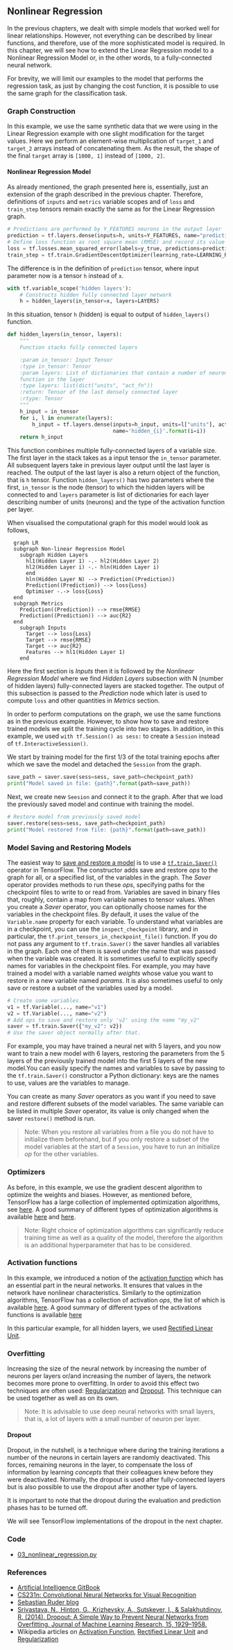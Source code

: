 ## Nonlinear Regression
In the previous chapters, we dealt with simple models that worked well for linear relationships. However, not everything can be described by linear functions, and therefore, use of the more sophisticated model is required. In this chapter, we will see how to extend the Linear Regression model to a Nonlinear Regression Model or, in the other words, to a fully-connected neural network.

For brevity, we will limit our examples to the model that performs the regression task, as just by changing the cost function, it is possible to use the same graph for the classification task.

### Graph Construction
In this example, we use the same synthetic data that we were using in the Linear Regression example with one slight modification for the target values. Here we perform an element-wise multiplication of `target_1` and `target_2` arrays instead of concatenating them. As the result, the shape of the final `target` array is `[1000, 1]` instead of `[1000, 2]`.

#### Nonlinear Regression Model
As already mentioned, the graph presented here is, essentially, just an extension of the graph described in the previous chapter. Therefore, definitions of `inputs` and `metrics` variable scopes and of `loss` and `train_step` tensors remain exactly the same as for the Linear Regression graph.
```python
# Predictions are performed by Y_FEATURES neurons in the output layer
prediction = tf.layers.dense(inputs=h, units=Y_FEATURES, name="prediction")
# Define loss function as root square mean (RMSE) and record its value
loss = tf.losses.mean_squared_error(labels=y_true, predictions=prediction)
train_step = tf.train.GradientDescentOptimizer(learning_rate=LEARNING_RATE).minimize(loss=loss)
```
The difference is in the definition of `prediction` tensor, where input parameter now is a tensor `h` instead of `x`.
```python
with tf.variable_scope('hidden layers'):
    # Constructs hidden fully connected layer network
    h = hidden_layers(in_tensor=x, layers=LAYERS)
```
In this situation, tensor `h` (hidden) is equal to output of `hidden_layers()` function.
```python
def hidden_layers(in_tensor, layers):
    """
    Function stacks fully connected layers

    :param in_tensor: Input Tensor
    :type in_tensor: Tensor
    :param layers: List of dictionaries that contain a number of neurons for the particular layer ad the activation
    function in the layer
    :type layers: list(dict("units", "act_fn"))
    :return: Tensor of the last densely connected layer
    :rtype: Tensor
    """
    h_input = in_tensor
    for i, l in enumerate(layers):
        h_input = tf.layers.dense(inputs=h_input, units=l["units"], activation=l["act_fn"],
                                  name='hidden_{i}'.format(i=i))
    return h_input
```
This function combines multiple fully-connected layers of a variable size. The first layer in the stack takes as a input tensor the `in_tensor` parameter. All subsequent layers take in previous layer output until the last layer is reached. The output of the last layer is also a return object of the function, that is `h` tensor. Function `hidden_layers()` has two parameters where the first, `in_tensor` is the node (tensor) to which the hidden layers will be connected to and `layers` parameter is list of dictionaries for each layer describing number of units (neurons) and the type of the activation function per layer.

When visualised the computational graph for this model would look as follows,
```mermaid
  graph LR
  subgraph Non-linear Regression Model
    subgraph Hidden Layers
      hl1(Hidden Layer 1) -.- hl2(Hidden Layer 2)
      hl2(Hidden Layer i) -.- hln(Hidden Layer i)
      end
      hln(Hidden Layer N) --> Prediction((Prediction))
      Prediction((Prediction)) --> loss{Loss}
      Optimiser -.-> loss{Loss}
  end
  subgraph Metrics
    Prediction((Prediction)) --> rmse{RMSE}
    Prediction((Prediction)) --> auc{R2}
  end
    subgraph Inputs
      Target --> loss{Loss}
      Target --> rmse{RMSE}
      Target --> auc{R2}
      Features --> hl1(Hidden Layer 1)
    end
```
Here the first section is *Inputs* then it is followed by the *Nonlinear Regression Model* where we find *Hidden Layers* subsection with N (number of hidden layers) fully-connected layers are stacked together. The output of this subsection is passed to the *Prediction* node which later is used to compute `loss` and other quantities in *Metrics* section.

In order to perform computations on the graph, we use the same functions as in the previous example. However, to show how to save and restore trained models we split the training cycle into two stages. In addition, in this example, we used `with tf.Session() as sess:` to create a `Session` instead of `tf.InteractiveSession()`.

We start by training model for the first 1/3 of the total training epochs after which we save the model and detached the `Session` from the graph.
```python
save_path = saver.save(sess=sess, save_path=checkpoint_path)
print("Model saved in file: {path}".format(path=save_path))
```
Next, we create new `Seesion` and connect it to the graph. After that we load the previously saved model and continue with training the model.
```python
# Restore model from previously saved model
saver.restore(sess=sess, save_path=checkpoint_path)
print("Model restored from file: {path}".format(path=save_path))
```

### Model Saving and Restoring  Models
The easiest way to [save and restore a model](https://www.tensorflow.org/versions/master/programmers_guide/saved_model) is to use a [`tf.train.Saver()`](https://www.tensorflow.org/api_docs/python/tf/train/Saver) operator in TensorFlow. The constructor adds save and restore *ops* to the graph for all, or a specified list, of the variables in the graph. The *Saver* operator provides methods to run these *ops*, specifying paths for the checkpoint files to write to or read from. Variables are saved in binary files that, roughly, contain a map from variable names to tensor values. When you create a *Saver* operator, you can optionally choose names for the variables in the checkpoint files. By default, it uses the value of the `Variable.name` property for each variable. To understand what variables are in a checkpoint, you can use the `inspect_checkpoint` library, and in particular, the `tf.print_tensors_in_checkpoint_file()` function. If you do not pass any argument to `tf.train.Saver()` the saver handles all variables in the graph. Each one of them is saved under the name that was passed when the variable was created. It is sometimes useful to explicitly specify names for variables in the checkpoint files. For example, you may have trained a model with a variable named *weights* whose value you want to restore in a new variable named *params*. It is also sometimes useful to only save or restore a subset of the variables used by a model.
```python
# Create some variables.
v1 = tf.Variable(..., name="v1")
v2 = tf.Variable(..., name="v2")
# Add ops to save and restore only 'v2' using the name "my_v2"
saver = tf.train.Saver({"my_v2": v2})
# Use the saver object normally after that.
```
For example, you may have trained a neural net with 5 layers, and you now want to train a new model with 6 layers, restoring the parameters from the 5 layers of the previously trained model into the first 5 layers of the new model.You can easily specify the names and variables to save by passing to the `tf.train.Saver()` constructor a Python dictionary: keys are the names to use, values are the variables to manage.

You can create as many *Saver* operators as you want if you need to save and restore different subsets of the model variables. The same variable can be listed in multiple *Saver* operator, its value is only changed when the saver `restore()` method is run.

> Note: When you restore all variables from a file you do not have to initialize them beforehand, but if you only restore a subset of the model variables at the start of a `Session`, you have to run an initialize *op* for the other variables.

### Optimizers
As before, in this example, we use the gradient descent algorithm to optimize the weights and biases. However, as mentioned before, TensorFlow has a large collection of implemented optimization algorithms, see [here](https://www.tensorflow.org/api_guides/python/train). A good summary of different types of optimization algorithms is available [here](http://ruder.io/optimizing-gradient-descent/) and [here](https://leonardoaraujosantos.gitbooks.io/artificial-inteligence/content/model_optimization.html).
> Note: Right choice of optimization algorithms can significantly reduce training time as well as a quality of the model, therefore the algorithm is an additional hyperparameter that has to be considered.

### Activation functions
In this example, we introduced a notion of the [activation function](https://en.wikipedia.org/wiki/Activation_function) which has an essential part in the neural networks. It ensures that values in the network have nonlinear characteristics. Similarly to the optimization algorithms, TensorFlow has a collection of activation *ops*, the list of which is available [here](https://www.tensorflow.org/api_guides/python/nn). A good summary of different types of the activations functions is available [here](http://cs231n.github.io/neural-networks-1/)

In this particular example, for all hidden layers, we used [Rectified Linear Unit](https://en.wikipedia.org/wiki/Rectifier_(neural_networks)).

### Overfitting
Increasing the size of the neural network by increasing the number of neurons per layers or/and increasing the number of layers, the network becomes more prone to overfitting. In order to avoid this effect two techniques are often used: [Regularization](https://en.wikipedia.org/wiki/Regularization_(mathematics)) and [Dropout](https://www.cs.toronto.edu/~hinton/absps/JMLRdropout.pdf). This technique can be used together as well as on its own.

> Note: It is advisable to use deep neural networks with small layers, that is, a lot of layers with a small number of neuron per layer.

#### Dropout
Dropout, in the nutshell, is a technique where during the training iterations a number of the neurons in certain layers are randomly deactivated. This forces, remaining neurons in the layer, to compensate the loss of information by learning *concepts* that their colleagues knew before they were deactivated. Normally, the dropout is used after fully-connected layers but is also possible to use the dropout after another type of layers.

It is important to note that the dropout during the evaluation and prediction phases has to be turned off.

We will see TensorFlow implementations of the dropout in the next chapter. 

### Code
+ [03_nonlinear_regression.py](scripts/03_nonlinear_regression.py)

### References
+ [Artificial Intelligence GitBook](https://www.gitbook.com/book/leonardoaraujosantos/artificial-inteligence/details)
+ [CS231n: Convolutional Neural Networks for Visual Recognition](http://cs231n.github.io/)
+ [Sebastian Ruder blog](http://ruder.io/#open)
+ [Srivastava, N., Hinton, G., Krizhevsky, A., Sutskever, I., & Salakhutdinov, R. (2014). Dropout: A Simple Way to Prevent Neural Networks from Overfitting. Journal of Machine Learning Research, 15, 1929–1958.](https://www.cs.toronto.edu/~hinton/absps/JMLRdropout.pdf)
+ Wikipedia articles on [Activation Function](https://en.wikipedia.org/wiki/Activation_function), [Rectified Linear Unit](https://en.wikipedia.org/wiki/Rectifier_(neural_networks)) and [Regularization](https://en.wikipedia.org/wiki/Regularization_(mathematics))
